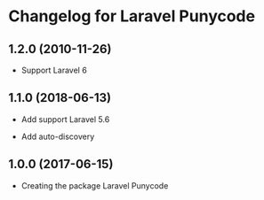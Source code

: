# Changelog for Laravel Punycode

## 1.2.0 (2010-11-26)

- Support Laravel 6

## 1.1.0 (2018-06-13)

- Add support Laravel 5.6

- Add auto-discovery

## 1.0.0 (2017-06-15)

- Creating the package Laravel Punycode
